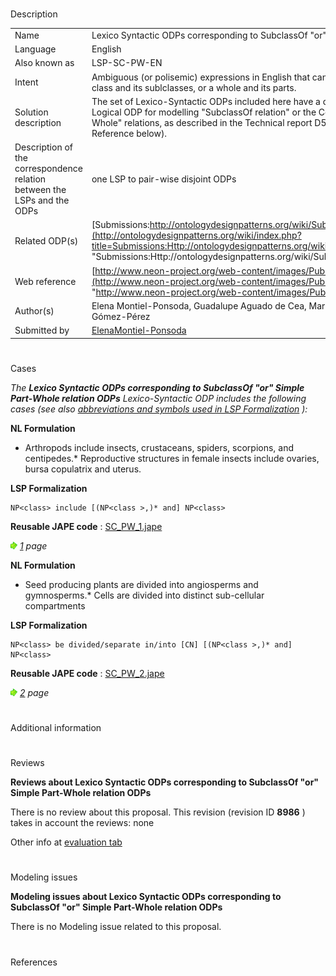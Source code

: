 # 

 Description




|  |  |
| --- | --- |
|  Name  |  Lexico Syntactic ODPs corresponding to SubclassOf "or" Simple Part-Whole relation ODPs  |
|  Language  |  English  |
|  Also known as  |  LSP-SC-PW-EN  |
|  Intent  |  Ambiguous (or polisemic) expressions in English that can either state the relation holding between a class and its sublclasses, or a whole and its parts.  |
|  Solution description  |  The set of Lexico-Syntactic ODPs included here have a direct correspondence to both patterns: the Logical ODP for modelling "SubclassOf relation" or the Content ODP for modelling "Simple Part-Whole" relations, as described in the Technical report D5.1.1, NeOn project Deliverable (see Web Reference below).  |
|  Description of the correspondence relation between the LSPs and the ODPs  |  one LSP to pair-wise disjoint ODPs  |
|  Related ODP(s)  | [Submissions:http://ontologydesignpatterns.org/wiki/Submissions:PartOf](http://ontologydesignpatterns.org/wiki/index.php?title=Submissions:Http://ontologydesignpatterns.org/wiki/Submissions:PartOf&action=edit&redlink=1 "Submissions:Http://ontologydesignpatterns.org/wiki/Submissions:PartOf (not yet written)")  |
|  Web reference  | [http://www.neon-project.org/web-content/images/Publications/neon\_2008\_d2.5.1.pdf](http://www.neon-project.org/web-content/images/Publications/neon_2008_d2.5.1.pdf "http://www.neon-project.org/web-content/images/Publications/neon_2008_d2.5.1.pdf")  |
|  Author(s)  |  Elena Montiel-Ponsoda, Guadalupe Aguado de Cea, Mari Carmen Suárez-Figueroa, Asunción Gómez-Pérez  |
|  Submitted by  | [ElenaMontiel-Ponsoda](../User/ElenaMontiel-Ponsoda "User:ElenaMontiel-Ponsoda")  |



  





# 

 Cases



_The
 __Lexico Syntactic ODPs corresponding to SubclassOf "or" Simple Part-Whole relation ODPs__ 
 Lexico-Syntactic ODP includes the following cases (see also
 [abbreviations and symbols used in LSP Formalization](../Community/LSPSymbols "Community:LSPSymbols") 
 ):_ 




  







__NL Formulation__ 



* Arthropods include insects, crustaceans, spiders, scorpions, and centipedes.* Reproductive structures in female insects include ovaries, bursa copulatrix and uterus.


__LSP Formalization__ 




```
NP<class> include [(NP<class >,)* and] NP<class>

```


__Reusable JAPE code__ 
 :
 [SC\_PW\_1.jape](images/9/93/SC_PW_1.jape "SC PW 1.jape") 






[![](images/thumb/8/87/ArrowRight.gif/11px-ArrowRight.gif)](../Image/ArrowRight.gif "ArrowRight.gif")
_[1](Submissions%253ALexico_Syntactic_ODPs_corresponding_to_SubclassOf_%2522or%2522_Simple_Part-Whole_relation_ODPs/1.html "Submissions:Lexico Syntactic ODPs corresponding to SubclassOf \"or\" Simple Part-Whole relation ODPs/1") 
 page_ 






__NL Formulation__ 



* Seed producing plants are divided into angiosperms and gymnosperms.* Cells are divided into distinct sub-cellular compartments


__LSP Formalization__ 




```
NP<class> be divided/separate in/into [CN] [(NP<class >,)* and] NP<class>

```


__Reusable JAPE code__ 
 :
 [SC\_PW\_2.jape](images/3/3b/SC_PW_2.jape "SC PW 2.jape") 






[![](images/thumb/8/87/ArrowRight.gif/11px-ArrowRight.gif)](../Image/ArrowRight.gif "ArrowRight.gif")
_[2](Submissions%253ALexico_Syntactic_ODPs_corresponding_to_SubclassOf_%2522or%2522_Simple_Part-Whole_relation_ODPs/2.html "Submissions:Lexico Syntactic ODPs corresponding to SubclassOf \"or\" Simple Part-Whole relation ODPs/2") 
 page_ 




# 

 Additional information



# 

 Reviews




__Reviews about Lexico Syntactic ODPs corresponding to SubclassOf "or" Simple Part-Whole relation ODPs__ 


 There is no review about this proposal.
This revision (revision ID
 __8986__ 
 ) takes in account the reviews: none
 



 Other info at
 [evaluation tab](http://ontologydesignpatterns.org/wiki/index.php?title=Submissions:Lexico_Syntactic_ODPs_corresponding_to_SubclassOf_%22or%22_Simple_Part-Whole_relation_ODPs&action=evaluation "http://ontologydesignpatterns.org/wiki/index.php?title=Submissions:Lexico_Syntactic_ODPs_corresponding_to_SubclassOf_%22or%22_Simple_Part-Whole_relation_ODPs&action=evaluation") 





  





# 

 Modeling issues




__Modeling issues about Lexico Syntactic ODPs corresponding to SubclassOf "or" Simple Part-Whole relation ODPs__ 


 There is no Modeling issue related to this proposal.
 




  





# 

 References